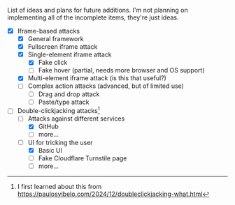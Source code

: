 List of ideas and plans for future additions. I'm not planning on implementing all of the incomplete items, they're just ideas.

- [x] Iframe-based attacks
  - [x] General framework
  - [x] Fullscreen iframe attack
  - [x] Single-element iframe attack
    - [x] Fake click
    - [ ] Fake hover (partial, needs more browser and OS support)
  - [x] Multi-element iframe attack (is this that useful?)
  - [ ] Complex action attacks (advanced, but of limited use)
    - [ ] Drag and drop attack
    - [ ] Paste/type attack

- [ ] Double-clickjacking attacks[^1]
  - [ ] Attacks against different services
    - [x] GitHub
    - [ ] more...
  - [ ] UI for tricking the user
    - [x] Basic UI
    - [ ] Fake Cloudflare Turnstile page
    - [ ] more...

[^1]: I first learned about this from https://paulosyibelo.com/2024/12/doubleclickjacking-what.html
